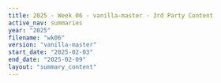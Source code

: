 ```yaml
---
title: 2025 - Week 06 - vanilla-master - 3rd Party Content
active_nav: summaries
year: "2025"
filename: "wk06"
version: "vanilla-master"
start_date: "2025-02-03"
end_date: "2025-02-09"
layout: "summary_content"
---
```

